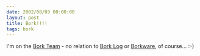 ```yaml
---
date: 2002/08/03 00:00:00
layout: post
title: Bork!!!!
tags: bork
---
```


I'm on the [Bork Team](http://www.kurup.org/images/med-bork-team.jpg) - no relation to [Bork Log](http://badgertronics.com/blog) or [Borkware](http://borkware.com), of course... :-)
